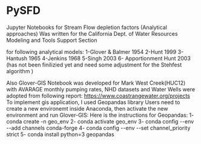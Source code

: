 # PySFD
Jupyter Notebooks for Stream Flow depletion factors (Analytical approaches)
Was written for the California Dept. of Water Resources
Modeling and Tools Support Section

for following analytical models:
1-Glover & Balmer 1954
2-Hunt 1999
3-Hantush 1965
4-Jenkins 1968
5-Singh 2003
6- Apportionment
Hunt 2003 (has not been finilizied yet and need some adjustment for the Stehfest algorithm )

Also Glover-GIS Notebook was developed for Mark West Creek(HUC12) with AVARAGE monthly pumping rates, NHD datasets and 
Water Wells were adopted from following report:
https://www.coastrangewater.org/projects
To implement gis application, I used Geopandas library
Users need to create a new environemt inside Anaconda, then activate the new environment and run Glover-GIS:
Here is the instructions for Geopandas:
1- conda create -n geo_env
2- conda activate geo_env
3- conda config --env --add channels conda-forge
4- conda config --env --set channel_priority strict
5- conda install python=3 geopandas


